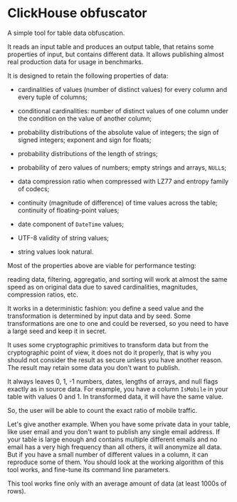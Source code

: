 # ClickHouse obfuscator

A simple tool for table data obfuscation.

It reads an input table and produces an output table, that retains some properties of input, but contains different data.
It allows publishing almost real production data for usage in benchmarks.

It is designed to retain the following properties of data:
- cardinalities of values (number of distinct values) for every column and every tuple of columns;
- conditional cardinalities: number of distinct values of one column under the condition on the value of another column;
- probability distributions of the absolute value of integers; the sign of signed integers; exponent and sign for floats;
- probability distributions of the length of strings;
- probability of zero values of numbers; empty strings and arrays, `NULL`s;

- data compression ratio when compressed with LZ77 and entropy family of codecs;
- continuity (magnitude of difference) of time values across the table; continuity of floating-point values;
- date component of `DateTime` values;

- UTF-8 validity of string values;
- string values look natural.

Most of the properties above are viable for performance testing:

reading data, filtering, aggregatio, and sorting will work at almost the same speed
as on original data due to saved cardinalities, magnitudes, compression ratios, etc.

It works in a deterministic fashion: you define a seed value and the transformation is determined by input data and by seed.
Some transformations are one to one and could be reversed, so you need to have a large seed and keep it in secret.

It uses some cryptographic primitives to transform data but from the cryptographic point of view, it does not do it properly, that is why you should not consider the result as secure unless you have another reason. The result may retain some data you don't want to publish.


It always leaves 0, 1, -1 numbers, dates, lengths of arrays, and null flags exactly as in source data.
For example, you have a column `IsMobile` in your table with values 0 and 1. In transformed data, it will have the same value.

So, the user will be able to count the exact ratio of mobile traffic.

Let's give another example. When you have some private data in your table, like user email and you don't want to publish any single email address.
If your table is large enough and contains multiple different emails and no email has a very high frequency than all others, it will anonymize all data. But if you have a small number of different values in a column, it can reproduce some of them.
You should look at the working algorithm of this tool works, and fine-tune its command line parameters.

This tool works fine only with an average amount of data (at least 1000s of rows).
